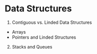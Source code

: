 # Data Structures

1. Contiguous vs. Linded Data Structures
- Arrays
- Pointers and Linded Structures

2. Stacks and Queues
